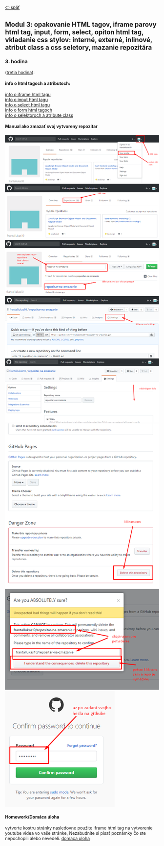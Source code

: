 [&#129188; späť](../README.md)</br>

## Modul 3: opakovanie HTML tagov, iframe parovy html tag, input, form, select, opiton html tag, vkladanie css stylov: interné, externé, inlinové, atribut class a css seletory, mazanie repozitára</br>

### 3. hodina
([tretia hodina](lesson)):</br>

#### info o html tagoch a atributoch:</br>
[info o iframe html tagu](https://www.w3schools.com/tags/tag_iframe.asp)<br>
[info o input html tagu](https://www.w3schools.com/html/html_form_attributes.asp)<br>
[info o select html tagu](https://www.w3schools.com/tags/tag_select.asp)<br>
[info o form html tagoch](https://www.w3schools.com/html/html_form_elements.asp)<br>
[info o selektoroch a atribute class](https://www.w3schools.com/cssref/sel_class.asp)<br>

#### Manual ako zmazať svoj vytvoreny repozitar</br>
![alt text](images/1.png)
![alt text](images/2.png)
![alt text](images/3.png)
![alt text](images/4.png)
![alt text](images/5.png)
![alt text](images/6.png)
![alt text](images/7.png)
![alt text](images/8.png)

#### Homework/Domáca úloha</br>
vytvorte kostru stránky nasledovne použite iframe html tag na vytvorenie youtube videa vo vaše stránke,
Nezabudnite si písať poznámky čo ste nepochopili alebo nevedeli.
[domaca uloha](homework/homework.png)<br>
<!--
[tu je riešenie](homework/solution.html)<br>
-->
